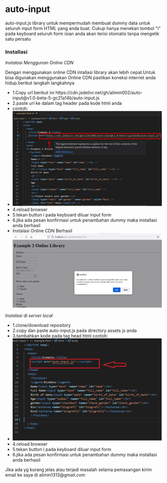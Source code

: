 # auto-input

<p>auto-input.js library untuk mempermudah membuat dummy data untuk seluruh input form HTML yang anda buat. Cukup hanya menekan tombol "i" pada keyboard seluruh form isian anda akan terisi otomatis tanpa mengetik satu persatu</p>
<h3>Installasi</h3>
<i>Instalasi Menggunan Online CDN</i>
<p>Dengan menggunakan online CDN intallasi library akan lebih cepat.Untuk bisa digunakan menggunakan Online CDN pastikan koneksi internet anda hidup.berikut langkah langkahnya</p>
<ul>
<li>1.Copy url berikut ini https://cdn.jsdelivr.net/gh/alimin002/auto-input@v1.0-beta-5-gc21a14b/auto-input.js</li>
<li>
  2.paste url ke dalam tag header pada kode html anda 
  <script src="https://cdn.jsdelivr.net/gh/alimin002/auto-input@v1.0-beta-5-gc21a14b/auto-input.js"></script>
  </li>
<li>
contoh:
</li>
<li><img src="https://github.com/alimin002/auto-input/blob/master/example_online_cdn.jpg"></li>
<li>4.reload browser</li>
<li>5.tekan button i pada keyboard diluar input form</li>
<li>6.jika ada pesan konfirmasi untuk penambahan dummy maka installasi anda berhasil</li>
<li>
  Instalasi Online CDN Berhasil <br/>
  <img src="https://github.com/alimin002/auto-input/blob/master/on_installation_success.jpg">
</li>
</ul>
<i>Instalasi di server local</i>
<ul>
<li>1.clone/download repository</li>
<li>2.copy dan paste auto-input.js pada directory assets js anda</li>
<li>3.tambahkan kode <script src="[path_file]/auto-input.js"></script> pada tag head html 
contoh:
</li>
<li><img src="https://github.com/alimin002/auto-input/blob/master/example.jpg"></li>
<li>4.reload browser</li>
<li>5.tekan button i pada keyboard diluar input form</li>
<li>6.jika ada pesan konfirmasi untuk penambahan dummy maka installasi anda berhasil</li>
</ul>
<p>Jika ada yg kurang jelas atau terjadi masalah selama pemasangan kirim email ke saya di alimin1313@gmail.com</p>

